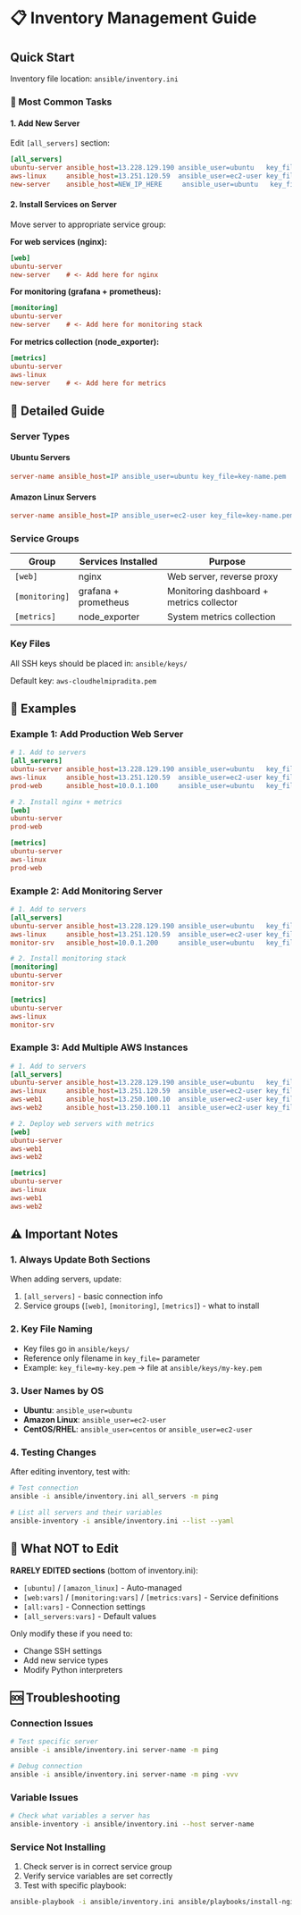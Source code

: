 # 📋 Inventory Management Guide

## Quick Start

Inventory file location: `ansible/inventory.ini`

### 🎯 Most Common Tasks

#### 1. Add New Server
Edit `[all_servers]` section:
```ini
[all_servers]
ubuntu-server ansible_host=13.228.129.190 ansible_user=ubuntu   key_file=aws-cloudhelmipradita.pem
aws-linux     ansible_host=13.251.120.59  ansible_user=ec2-user key_file=aws-cloudhelmipradita.pem
new-server    ansible_host=NEW_IP_HERE     ansible_user=ubuntu   key_file=aws-cloudhelmipradita.pem
```

#### 2. Install Services on Server
Move server to appropriate service group:

**For web services (nginx):**
```ini
[web]
ubuntu-server
new-server    # <- Add here for nginx
```

**For monitoring (grafana + prometheus):**
```ini
[monitoring]
ubuntu-server
new-server    # <- Add here for monitoring stack
```

**For metrics collection (node_exporter):**
```ini
[metrics]
ubuntu-server
aws-linux
new-server    # <- Add here for metrics
```

## 📖 Detailed Guide

### Server Types

#### Ubuntu Servers
```ini
server-name ansible_host=IP ansible_user=ubuntu key_file=key-name.pem
```

#### Amazon Linux Servers
```ini
server-name ansible_host=IP ansible_user=ec2-user key_file=key-name.pem
```

### Service Groups

| Group | Services Installed | Purpose |
|-------|-------------------|---------|
| `[web]` | nginx | Web server, reverse proxy |
| `[monitoring]` | grafana + prometheus | Monitoring dashboard + metrics collector |
| `[metrics]` | node_exporter | System metrics collection |

### Key Files

All SSH keys should be placed in: `ansible/keys/`

Default key: `aws-cloudhelmipradita.pem`

## 🔧 Examples

### Example 1: Add Production Web Server
```ini
# 1. Add to servers
[all_servers]
ubuntu-server ansible_host=13.228.129.190 ansible_user=ubuntu   key_file=aws-cloudhelmipradita.pem
aws-linux     ansible_host=13.251.120.59  ansible_user=ec2-user key_file=aws-cloudhelmipradita.pem
prod-web      ansible_host=10.0.1.100     ansible_user=ubuntu   key_file=prod-key.pem

# 2. Install nginx + metrics
[web]
ubuntu-server
prod-web

[metrics]
ubuntu-server
aws-linux
prod-web
```

### Example 2: Add Monitoring Server
```ini
# 1. Add to servers
[all_servers]
ubuntu-server ansible_host=13.228.129.190 ansible_user=ubuntu   key_file=aws-cloudhelmipradita.pem
aws-linux     ansible_host=13.251.120.59  ansible_user=ec2-user key_file=aws-cloudhelmipradita.pem
monitor-srv   ansible_host=10.0.1.200     ansible_user=ubuntu   key_file=monitor-key.pem

# 2. Install monitoring stack
[monitoring]
ubuntu-server
monitor-srv

[metrics]
ubuntu-server
aws-linux
monitor-srv
```

### Example 3: Add Multiple AWS Instances
```ini
# 1. Add to servers
[all_servers]
ubuntu-server ansible_host=13.228.129.190 ansible_user=ubuntu   key_file=aws-cloudhelmipradita.pem
aws-linux     ansible_host=13.251.120.59  ansible_user=ec2-user key_file=aws-cloudhelmipradita.pem
aws-web1      ansible_host=13.250.100.10  ansible_user=ec2-user key_file=aws-cloudhelmipradita.pem
aws-web2      ansible_host=13.250.100.11  ansible_user=ec2-user key_file=aws-cloudhelmipradita.pem

# 2. Deploy web servers with metrics
[web]
ubuntu-server
aws-web1
aws-web2

[metrics]
ubuntu-server
aws-linux
aws-web1
aws-web2
```

## ⚠️ Important Notes

### 1. Always Update Both Sections
When adding servers, update:
1. `[all_servers]` - basic connection info
2. Service groups (`[web]`, `[monitoring]`, `[metrics]`) - what to install

### 2. Key File Naming
- Key files go in `ansible/keys/`
- Reference only filename in `key_file=` parameter
- Example: `key_file=my-key.pem` → file at `ansible/keys/my-key.pem`

### 3. User Names by OS
- **Ubuntu**: `ansible_user=ubuntu`
- **Amazon Linux**: `ansible_user=ec2-user`
- **CentOS/RHEL**: `ansible_user=centos` or `ansible_user=ec2-user`

### 4. Testing Changes
After editing inventory, test with:
```bash
# Test connection
ansible -i ansible/inventory.ini all_servers -m ping

# List all servers and their variables
ansible-inventory -i ansible/inventory.ini --list --yaml
```

## 🚫 What NOT to Edit

**RARELY EDITED sections** (bottom of inventory.ini):
- `[ubuntu]` / `[amazon_linux]` - Auto-managed
- `[web:vars]` / `[monitoring:vars]` / `[metrics:vars]` - Service definitions
- `[all:vars]` - Connection settings
- `[all_servers:vars]` - Default values

Only modify these if you need to:
- Change SSH settings
- Add new service types
- Modify Python interpreters

## 🆘 Troubleshooting

### Connection Issues
```bash
# Test specific server
ansible -i ansible/inventory.ini server-name -m ping

# Debug connection
ansible -i ansible/inventory.ini server-name -m ping -vvv
```

### Variable Issues
```bash
# Check what variables a server has
ansible-inventory -i ansible/inventory.ini --host server-name
```

### Service Not Installing
1. Check server is in correct service group
2. Verify service variables are set correctly
3. Test with specific playbook:
```bash
ansible-playbook -i ansible/inventory.ini ansible/playbooks/install-nginx.yml --limit server-name
```